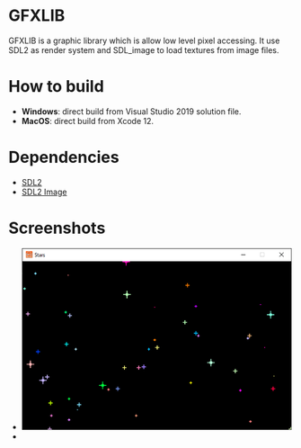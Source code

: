 # GFXLIB
GFXLIB is a graphic library which is allow low level pixel accessing. It use SDL2 as render system and SDL_image to load textures from image files.

# How to build
- **Windows**: direct build from Visual Studio 2019 solution file.
- **MacOS**: direct build from Xcode 12.

# Dependencies
- [SDL2](https://www.libsdl.org/)
- [SDL2 Image](https://www.libsdl.org/projects/SDL_image/)

# Screenshots
- ![Test Image 1](screenshots/Image001.png)
- 
